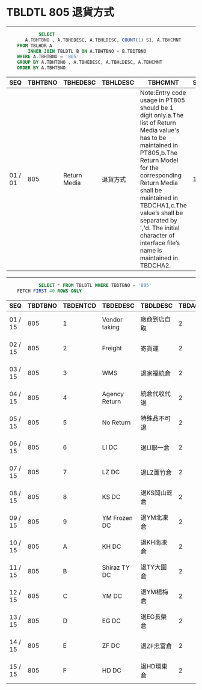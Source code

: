 # TBLDTL 805 退貨方式 

---

```sql
            SELECT
       A.TBHTBNO , A.TBHEDESC, A.TBHLDESC, COUNT(1) S1, A.TBHCMNT
    FROM TBLHDR A
        INNER JOIN TBLDTL B ON A.TBHTBNO = B.TBDTBNO
    WHERE A.TBHTBNO = '805'
    GROUP BY A.TBHTBNO , A.TBHEDESC, A.TBHLDESC, A.TBHCMNT
    ORDER BY A.TBHTBNO

```

|SEQ|TBHTBNO|TBHEDESC|TBHLDESC|TBHCMNT|S1|
| -- | -- | -- | -- | -- | -- |
|01 / 01|805|Return Media|退貨方式|Note:Entry code usage in PT805 should be 1 digit only.a.The list of Return Media value's has to be maintained in PT805,b.The Return Model for the corresponding Return Media shall be maintained in TBDCHA1,c.The value’s shall be separated by ','d. The initial character of interface file’s name is maintained in TBDCHA2.|15|


---


```sql
            SELECT * FROM TBLDTL WHERE TBDTBNO = '805'
    FETCH FIRST 40 ROWS ONLY

```

|SEQ|TBDTBNO|TBDENTCD|TBDEDESC|TBDLDESC|TBDACCES|TBDNUM1|TBDNUM2|TBDNUM3|TBDNUM4|TBDCHA1|TBDCHA2|TBDCHA3|TBDCHA4|TBDDAT1|TBDDAT2|TBDCRE|TBDUPD|TBDUSR|
| -- | -- | -- | -- | -- | -- | -- | -- | -- | -- | -- | -- | -- | -- | -- | -- | -- | -- | -- |
|01 / 15|805|1|Vendor taking|廠商到店自取|2|null|null|null|null|N|null|null|null|null|null|2013-08-01 18:51:01.0|2017-08-17 19:05:02.0|F000000959|
|02 / 15|805|2|Freight|寄貨運|2|null|null|null|null|N|null|null|null|null|null|2013-08-01 18:51:01.0|2017-08-17 19:04:25.0|F000000959|
|03 / 15|805|3|WMS|退家福統倉|2|null|null|null|null|Y|null|null|null|null|null|2013-08-01 18:51:01.0|2017-08-17 19:04:07.0|F000000959|
|04 / 15|805|4|Agency Return|統倉代收代退|2|null|null|null|null|N|null|null|null|null|null|2017-08-17 19:03:41.0|2017-08-17 19:03:41.0|F000000959|
|05 / 15|805|5|No Return|特殊品不可退|2|null|null|null|null|N|null|null|null|null|null|2017-08-17 19:06:25.0|2017-08-17 19:20:59.0|F000000959|
|06 / 15|805|6|LI DC|退LI聯一倉|2|null|null|null|null|N|LI|null|null|null|null|2019-01-29 18:50:10.0|2020-03-11 00:56:16.0|CRID0465|
|07 / 15|805|7|LZ DC|退LZ蘆竹倉|2|null|null|null|null|N|LZ|null|null|null|null|2019-01-29 18:50:42.0|2020-03-11 00:56:16.0|CRID0465|
|08 / 15|805|8|KS DC|退KS岡山乾倉|2|null|null|null|null|N|KS|null|null|null|null|2019-01-29 18:51:35.0|2020-03-11 00:56:16.0|CRID0465|
|09 / 15|805|9|YM Frozen DC|退YM北凍倉|2|null|null|null|null|N|YMF|null|null|null|null|2019-01-29 18:52:03.0|2021-06-22 14:30:39.0|victorshih|
|10 / 15|805|A|KH DC|退KH南凍倉|2|null|null|null|null|N|KH|null|null|null|null|2019-06-04 14:00:59.0|2020-03-11 00:56:16.0|CRID0465|
|11 / 15|805|B|Shiraz TY DC|退TY大園倉|2|null|null|null|null|N|TY|null|null|null|null|2021-03-09 15:15:27.0|2022-08-22 15:41:31.0|PMD-8443-pt1|
|12 / 15|805|C|YM DC|退YM楊梅倉|2|null|null|null|null|N|YM|null|null|null|null|2021-06-22 14:31:32.0|2021-06-22 14:31:32.0|victorshih|
|13 / 15|805|D|EG DC|退EG長榮倉|2|null|null|null|null|N|EG|null|null|null|null|2022-05-06 15:37:39.0|2022-05-06 15:40:00.0|victorshih|
|14 / 15|805|E|ZF DC|退ZF忠富倉|2|null|null|null|null|N|ZF|null|null|null|null|2022-07-11 15:46:21.0|2022-07-11 15:46:21.0|F000000959|
|15 / 15|805|F|HD DC|退HD環東倉|2|null|null|null|null|N|HD|null|null|null|null|2024-05-07 11:19:41.0|2024-05-07 11:19:41.0|PMD-9491|

